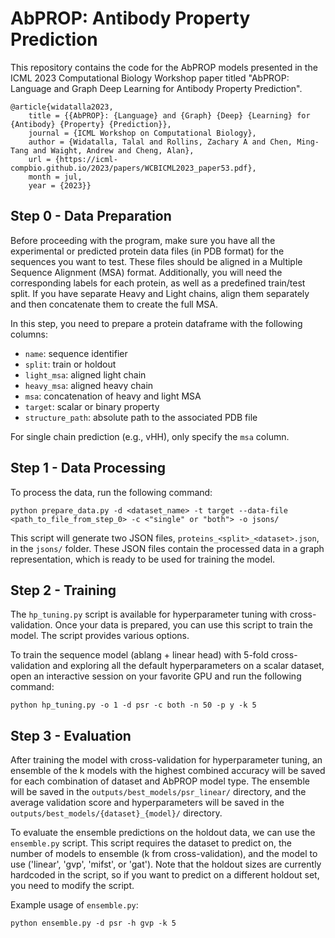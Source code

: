 # AbPROP: Antibody Property Prediction

This repository contains the code for the AbPROP models presented in the ICML 2023 Computational Biology Workshop paper titled "AbPROP: Language and Graph Deep Learning for Antibody Property Prediction".

```
@article{widatalla2023,
	title = {{AbPROP}: {Language} and {Graph} {Deep} {Learning} for {Antibody} {Property} {Prediction}},
	journal = {ICML Workshop on Computational Biology},
	author = {Widatalla, Talal and Rollins, Zachary A and Chen, Ming-Tang and Waight, Andrew and Cheng, Alan},
	url = {https://icml-compbio.github.io/2023/papers/WCBICML2023_paper53.pdf},
	month = jul,
	year = {2023}}
```

## Step 0 - Data Preparation

Before proceeding with the program, make sure you have all the experimental or predicted protein data files (in PDB format) for the sequences you want to test. These files should be aligned in a Multiple Sequence Alignment (MSA) format. Additionally, you will need the corresponding labels for each protein, as well as a predefined train/test split. If you have separate Heavy and Light chains, align them separately and then concatenate them to create the full MSA.

In this step, you need to prepare a protein dataframe with the following columns:

- `name`: sequence identifier
- `split`: train or holdout
- `light_msa`: aligned light chain
- `heavy_msa`: aligned heavy chain
- `msa`: concatenation of heavy and light MSA
- `target`: scalar or binary property
- `structure_path`: absolute path to the associated PDB file

For single chain prediction (e.g., vHH), only specify the `msa` column.

## Step 1 - Data Processing

To process the data, run the following command:

`python prepare_data.py -d <dataset_name> -t target --data-file <path_to_file_from_step_0> -c <"single" or "both"> -o jsons/`


This script will generate two JSON files, `proteins_<split>_<dataset>.json`, in the `jsons/` folder. These JSON files contain the processed data in a graph representation, which is ready to be used for training the model.

## Step 2 - Training

The `hp_tuning.py` script is available for hyperparameter tuning with cross-validation. Once your data is prepared, you can use this script to train the model. The script provides various options.

To train the sequence model (ablang + linear head) with 5-fold cross-validation and exploring all the default hyperparameters on a scalar dataset, open an interactive session on your favorite GPU and run the following command:

`python hp_tuning.py -o 1 -d psr -c both -n 50 -p y -k 5`


## Step 3 - Evaluation

After training the model with cross-validation for hyperparameter tuning, an ensemble of the k models with the highest combined accuracy will be saved for each combination of dataset and AbPROP model type. The ensemble will be saved in the `outputs/best_models/psr_linear/` directory, and the average validation score and hyperparameters will be saved in the `outputs/best_models/{dataset}_{model}/` directory.

To evaluate the ensemble predictions on the holdout data, we can use the `ensemble.py` script. This script requires the dataset to predict on, the number of models to ensemble (k from cross-validation), and the model to use ('linear', 'gvp', 'mifst', or 'gat'). Note that the holdout sizes are currently hardcoded in the script, so if you want to predict on a different holdout set, you need to modify the script.

Example usage of `ensemble.py`:

`python ensemble.py -d psr -h gvp -k 5`


